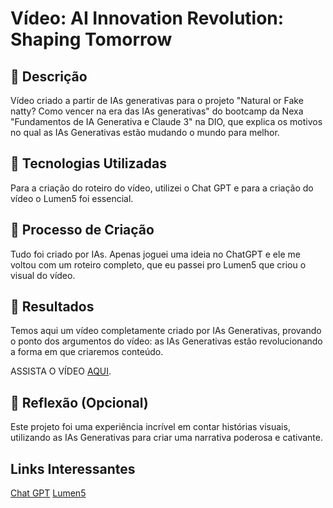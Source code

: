 # Vídeo: AI Innovation Revolution: Shaping Tomorrow

## 📒 Descrição
Vídeo criado a partir de IAs generativas para o projeto "Natural or Fake natty? Como vencer na era das IAs generativas" do bootcamp da Nexa "Fundamentos de IA Generativa e Claude 3" na DIO, que explica os motivos no qual as IAs Generativas estão mudando o mundo para melhor.

## 🤖 Tecnologias Utilizadas
Para a criação do roteiro do vídeo, utilizei o Chat GPT e para a criação do vídeo o Lumen5 foi essencial. 

## 🧐 Processo de Criação
Tudo foi criado por IAs. Apenas joguei uma ideia no ChatGPT e ele me voltou com um roteiro completo, que eu passei pro Lumen5 que criou o visual do vídeo. 

## 🚀 Resultados
Temos aqui um vídeo completamente criado por IAs Generativas, provando o ponto dos argumentos do vídeo: as IAs Generativas estão revolucionando a forma em que criaremos conteúdo.

ASSISTA O VÍDEO [AQUI](https://lumen5.com/user/chelenalevenstein/ai-innovation-revolu-imc91/).

## 💭 Reflexão (Opcional)
Este projeto foi uma experiência incrível em contar histórias visuais, utilizando as IAs Generativas para criar uma narrativa poderosa e cativante.

## Links Interessantes

[Chat GPT](https://chatgpt.com/)
[Lumen5](https://lumen5.com/)

